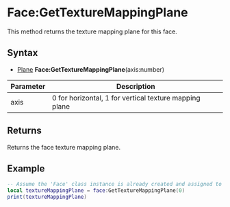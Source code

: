 # Face:GetTextureMappingPlane

This method returns the texture mapping plane for this face.

## Syntax 
- [Plane](Plane.md) **Face:GetTextureMappingPlane**(axis:number)

| Parameter | Description |
|---|---|
| axis | 0 for horizontal, 1 for vertical texture mapping plane |

## Returns

Returns the face texture mapping plane.

## Example

```lua
-- Assume the 'Face' class instance is already created and assigned to the variable 'face'
local textureMappingPlane = face:GetTextureMappingPlane(0)
print(textureMappingPlane)
```